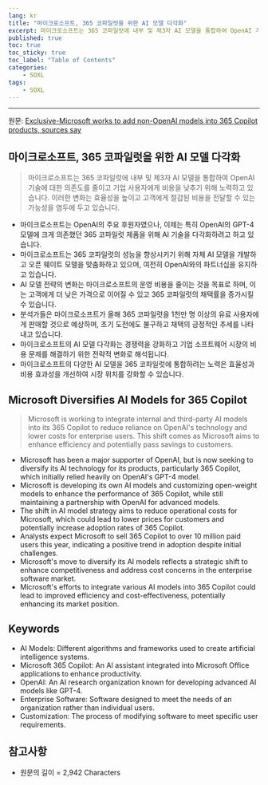 ```yaml
---
lang: kr
title: "마이크로소프트, 365 코파일럿을 위한 AI 모델 다각화"
excerpt: 마이크로소프트는 365 코파일럿에 내부 및 제3자 AI 모델을 통합하여 OpenAI 기술에 대한 의존도를 줄이고 기업 사용자에게 비용을 낮추기 위해 노력하고 있습니다. 이러한 변화는 효율성을 높이고 고객에게 절감된 비용을 전달할 수 있는 가능성을 염두에 두고 있습니다.
published: true
toc: true
toc_sticky: true
toc_label: "Table of Contents"
categories:
    - SOXL
tags:
    - SOXL
---
```


---

  원문: [Exclusive-Microsoft works to add non-OpenAI models into 365 Copilot products, sources say](https://www.investing.com/news/stock-market-news/exclusivemicrosoft-works-to-add-nonopenai-models-into-365-copilot-products-sources-say-3787430)

## 마이크로소프트, 365 코파일럿을 위한 AI 모델 다각화

> 마이크로소프트는 365 코파일럿에 내부 및 제3자 AI 모델을 통합하여 OpenAI 기술에 대한 의존도를 줄이고 기업 사용자에게 비용을 낮추기 위해 노력하고 있습니다. 이러한 변화는 효율성을 높이고 고객에게 절감된 비용을 전달할 수 있는 가능성을 염두에 두고 있습니다.


- 마이크로소프트는 OpenAI의 주요 후원자였으나, 이제는 특히 OpenAI의 GPT-4 모델에 크게 의존했던 365 코파일럿 제품을 위해 AI 기술을 다각화하려고 하고 있습니다.
- 마이크로소프트는 365 코파일럿의 성능을 향상시키기 위해 자체 AI 모델을 개발하고 오픈 웨이트 모델을 맞춤화하고 있으며, 여전히 OpenAI와의 파트너십을 유지하고 있습니다.
- AI 모델 전략의 변화는 마이크로소프트의 운영 비용을 줄이는 것을 목표로 하며, 이는 고객에게 더 낮은 가격으로 이어질 수 있고 365 코파일럿의 채택률을 증가시킬 수 있습니다.
- 분석가들은 마이크로소프트가 올해 365 코파일럿을 1천만 명 이상의 유료 사용자에게 판매할 것으로 예상하며, 초기 도전에도 불구하고 채택의 긍정적인 추세를 나타내고 있습니다.
- 마이크로소프트의 AI 모델 다각화는 경쟁력을 강화하고 기업 소프트웨어 시장의 비용 문제를 해결하기 위한 전략적 변화로 해석됩니다.
- 마이크로소프트의 다양한 AI 모델을 365 코파일럿에 통합하려는 노력은 효율성과 비용 효과성을 개선하여 시장 위치를 강화할 수 있습니다.

## Microsoft Diversifies AI Models for 365 Copilot

> Microsoft is working to integrate internal and third-party AI models into its 365 Copilot to reduce reliance on OpenAI's technology and lower costs for enterprise users. This shift comes as Microsoft aims to enhance efficiency and potentially pass savings to customers.


- Microsoft has been a major supporter of OpenAI, but is now seeking to diversify its AI technology for its products, particularly 365 Copilot, which initially relied heavily on OpenAI's GPT-4 model.
- Microsoft is developing its own AI models and customizing open-weight models to enhance the performance of 365 Copilot, while still maintaining a partnership with OpenAI for advanced models.
- The shift in AI model strategy aims to reduce operational costs for Microsoft, which could lead to lower prices for customers and potentially increase adoption rates of 365 Copilot.
- Analysts expect Microsoft to sell 365 Copilot to over 10 million paid users this year, indicating a positive trend in adoption despite initial challenges.
- Microsoft's move to diversify its AI models reflects a strategic shift to enhance competitiveness and address cost concerns in the enterprise software market.
- Microsoft's efforts to integrate various AI models into 365 Copilot could lead to improved efficiency and cost-effectiveness, potentially enhancing its market position.

## Keywords

- AI Models: Different algorithms and frameworks used to create artificial intelligence systems.
- Microsoft 365 Copilot: An AI assistant integrated into Microsoft Office applications to enhance productivity.
- OpenAI: An AI research organization known for developing advanced AI models like GPT-4.
- Enterprise Software: Software designed to meet the needs of an organization rather than individual users.
- Customization: The process of modifying software to meet specific user requirements.

## 참고사항

- 원문의 길이 = 2,942 Characters

